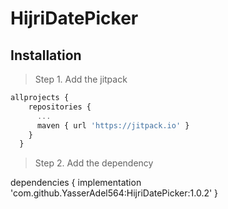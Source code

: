 # HijriDatePicker


## Installation

> Step 1. Add the jitpack

```javascript
allprojects {
    repositories {
      ...
      maven { url 'https://jitpack.io' }
    }
  }
  ```
  
> Step 2. Add the dependency

  dependencies {
          implementation 'com.github.YasserAdel564:HijriDatePicker:1.0.2'
  }

